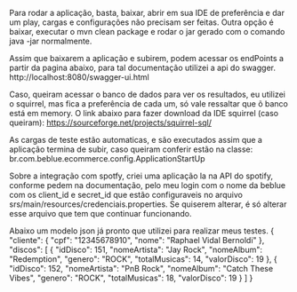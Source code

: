 Para rodar a aplicação, basta, baixar, abrir em sua IDE de preferência e dar um play, cargas e configurações não precisam ser feitas.
Outra opção é baixar, executar o mvn clean package e rodar o jar gerado com o comando java -jar normalmente.

Assim que baixarem a aplicação e subirem, podem acessar os endPoints a partir da pagina abaixo, para tal documentação utilizei a api do swagger.
http://localhost:8080/swagger-ui.html

Caso, queiram acessar o banco de dados para ver os resultados, eu utilizei o squirrel, mas fica a preferência de cada um,
só vale ressaltar que õ banco está em memory.
O link abaixo para fazer download da IDE squirrel (caso queiram):
https://sourceforge.net/projects/squirrel-sql/

As cargas de teste estão automaticas, e são executados assim que a aplicação termina de subir, caso queiram conferir estão na classe:
br.com.beblue.ecommerce.config.ApplicationStartUp

Sobre a integração com spotfy, criei uma aplicação la na API do spotify, conforme pedem na documentação,
pelo meu login com o nome da beblue com os client_id e secret_id que estão configuraveis no arquivo srs/main/resources/credenciais.properties.
Se quiserem alterar, é só alterar esse arquivo que tem que continuar funcionando.

Abaixo um modelo json já pronto que utilizei para realizar meus testes.
{
  "cliente": {
    "cpf": "12345678910",
    "nome": "Raphael Vidal Bernoldi"
  },
  "discos": [
    {
    "idDisco": 151,
    "nomeArtista": "Jay Rock",
    "nomeAlbum": "Redemption",
    "genero": "ROCK",
    "totalMusicas": 14,
    "valorDisco": 19
  },
  {
    "idDisco": 152,
    "nomeArtista": "PnB Rock",
    "nomeAlbum": "Catch These Vibes",
    "genero": "ROCK",
    "totalMusicas": 18,
    "valorDisco": 19
  }
  ]
}



